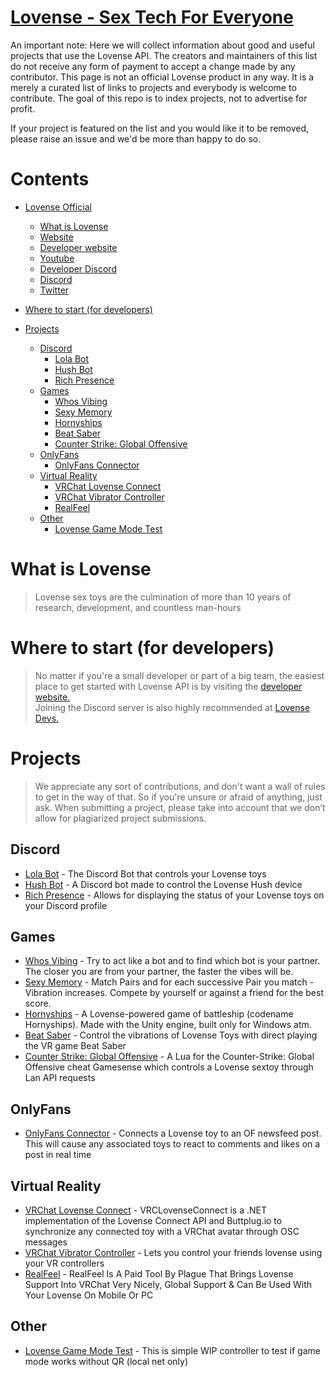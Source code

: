 # [Lovense - Sex Tech For Everyone](https://developer.lovense.com) <!-- omit in toc -->

An important note: Here we will collect information about good and useful projects that use the Lovense API.
The creators and maintainers of this list do not receive any form of payment to accept a change made by any contributor. This page is not an official Lovense product in any way. It is a merely a curated list of links to projects and everybody is welcome to contribute. The goal of this repo is to index projects, not to advertise for profit.

If your project is featured on the list and you would like it to be removed, please raise an issue and we'd be more than happy to do so.

# Contents  <!-- omit in toc -->

<!-- TOC -->

- [Lovense Official](#lovense-official)
	- [What is Lovense](#what-is-lovense)
	- [Website](https://lovense.com)
	- [Developer website](https://developer.lovense.com/)
	- [Youtube](https://www.youtube.com/c/LovenseHome)
	- [Developer Discord](https://discord.gg/dW9f54BwqR)
	- [Discord](https://discord.com/invite/lovense)
	- [Twitter](https://twitter.com/Lovense)
- [Where to start (for developers)](#where-to-start-for-developers)
	
- [Projects](#projects)
	- [Discord](#discord)
		- [Lola Bot](#lola-bot)
		- [Hush Bot](#hush-bot)
		- [Rich Presence](#rich-presence)
	- [Games](#games)
		- [Whos Vibing](#whos-vibing)
		- [Sexy Memory](#sexy-memory)
		- [Hornyships](#hornyships)
		- [Beat Saber](#beat-saber)
		- [Counter Strike: Global Offensive](#counter-strike-global-offensive)
	- [OnlyFans](#onlyfans)
		- [OnlyFans Connector](#onlyfans-connector)
	- [Virtual Reality](#virtual-reality)
		- [VRChat Lovense Connect](#vrchat-lovense-connect)
		- [VRChat Vibrator Controller](#vrchat-vibrator-controller)
		- [RealFeel](#realfeel)
	- [Other](#other)
		- [Lovense Game Mode Test](#lovense-game-mode-test)	
	

# What is Lovense
> Lovense sex toys are the culmination of more than 10 years of research, development, and countless man-hours

# Where to start (for developers)
> No matter if you're a small developer or part of a big team, the easiest place to get started with Lovense API is by visiting the [developer website.](https://developer.lovense.com/)
> <br />Joining the Discord server is also highly recommended at [Lovense Devs.](https://discord.gg/dW9f54BwqR)
	
# Projects
> We appreciate any sort of contributions, and don't want a wall of rules to get in the way of that. So if you're unsure or afraid of anything, just ask. When submitting a project, please take into account that we don’t allow for plagiarized project submissions. 

## Discord
- [Lola Bot](https://github.com/lolabray/lolabot) - The Discord Bot that controls your Lovense toys
- [Hush Bot](https://github.com/Ameliaaaaaaa/HushBot) - A Discord bot made to control the Lovense Hush device
- [Rich Presence](https://github.com/Jul1aK0wal1k/LovenseDiscordRichPresence) - Allows for displaying the status of your Lovense toys on your Discord profile

## Games

- [Whos Vibing](https://github.com/Lu-neko/Whos_Vibing) - Try to act like a bot and to find which bot is your partner. The closer you are from your partner, the faster the vibes will be.
- [Sexy Memory](https://amawares.co.uk/projv/sexymemory/) - Match Pairs and for each successive Pair you match - Vibration increases. Compete by yourself or against a friend for the best score. 
- [Hornyships](https://github.com/Furimanejo/LovenseJamFeb2023) - A Lovense-powered game of battleship (codename Hornyships). 
Made with the Unity engine, built only for Windows atm.
- [Beat Saber](https://github.com/Sesch69/LovenseBSControl) - Control the vibrations of Lovense Toys with direct playing the VR game Beat Saber
- [Counter Strike: Global Offensive](https://github.com/estrogen/lovense.gs) - A Lua for the Counter-Strike: Global Offensive cheat Gamesense which controls a Lovense sextoy through Lan API requests

## OnlyFans
- [OnlyFans Connector](https://github.com/crcl2048/OFLovenseConnector) - Connects a Lovense toy to an OF newsfeed post. This will cause any associated toys to react to comments and likes on a post in real time

## Virtual Reality

- [VRChat Lovense Connect](https://github.com/PingerSurprise/VrcLovenseConnect) - VRCLovenseConnect is a .NET implementation of the Lovense Connect API and Buttplug.io to synchronize any connected toy with a VRChat avatar through OSC messages
- [VRChat Vibrator Controller](https://github.com/markviews/VRChatVibratorController) - Lets you control your friends lovense using your VR controllers
- [RealFeel](https://github.com/PlagueVRC/RealFeel) - RealFeel Is A Paid Tool By Plague That Brings Lovense Support Into VRChat Very Nicely, Global Support & Can Be Used With Your Lovense On Mobile Or PC

## Other

- [Lovense Game Mode Test](https://github.com/Antonzlo/antonzlo.github.io/blob/90f14f1dac32266bcc45ae1d3ddfa09a20069609/lovense.html) - This is simple WIP controller to test if game mode works without QR (local net only)
